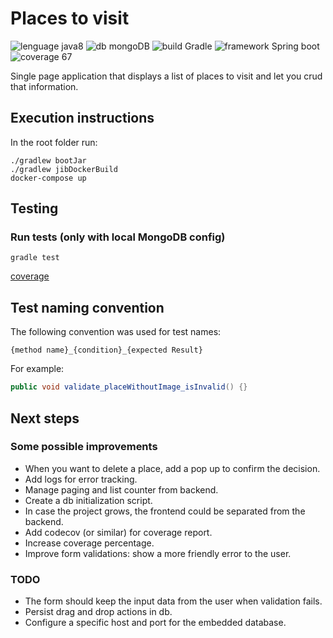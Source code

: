 # Places to visit

![lenguage java8](https://img.shields.io/badge/language-java8-orange.svg) ![db mongoDB](https://img.shields.io/badge/db-mongoDB-green.svg) ![build Gradle](https://img.shields.io/badge/build-Gradle-blue.svg) 
![framework Spring boot](https://img.shields.io/badge/framework-Springboot-yellow.svg)
![coverage 67](https://img.shields.io/badge/coverage-67-violet.svg)

Single page application that displays a list of places to visit and let you crud that information.


## Execution instructions
   
In the root folder run:

```
./gradlew bootJar
./gradlew jibDockerBuild
docker-compose up
```

## Testing

### Run tests (only with local MongoDB config)

`gradle test`

[coverage](https://drive.google.com/file/d/1_zkH6HGeldIa4EzVj2WdatSab5loHopI/view?usp=sharing)

## Test naming convention

The following convention was used for test names:
```
{method name}_{condition}_{expected Result}
```

For example:
```java
public void validate_placeWithoutImage_isInvalid() {}
```

## Next steps

### Some possible improvements
- When you want to delete a place, add a pop up to confirm the decision.
- Add logs for error tracking.
- Manage paging and list counter from backend.
- Create a db initialization script.
- In case the project grows, the frontend could be separated from the backend.
- Add codecov (or similar) for coverage report.
- Increase coverage percentage.
- Improve form validations: show a more friendly error to the user.

### TODO
- The form should keep the input data from the user when validation fails.
- Persist drag and drop actions in db.
- Configure a specific host and port for the embedded database.

